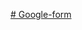[# Google-form](https://docs.google.com/forms/d/e/1FAIpQLSd70kxpDqZactoeNkXlOS1xmoTO6pvzIEuFrr0Ya5ibJtmI6A/viewform?usp=sf_link)
